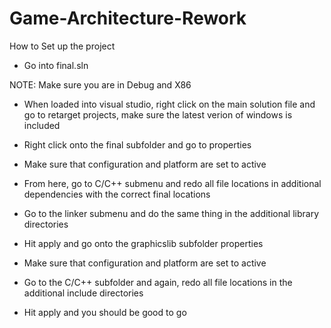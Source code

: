 # Game-Architecture-Rework

How to Set up the project

- Go into final.sln

NOTE: Make sure you are in Debug and X86

- When loaded into visual studio, right click on the main solution file and go to retarget projects, make sure the latest verion of windows is included

- Right click onto the final subfolder and go to properties
- Make sure that configuration and platform are set to active
- From here, go to C/C++ submenu and redo all file locations in additional dependencies with the correct final locations
- Go to the linker submenu and do the same thing in the additional library directories

- Hit apply and go onto the graphicslib subfolder properties
- Make sure that configuration and platform are set to active
- Go to the C/C++ subfolder and again, redo all file locations in the additional include directories
- Hit apply and you should be good to go
